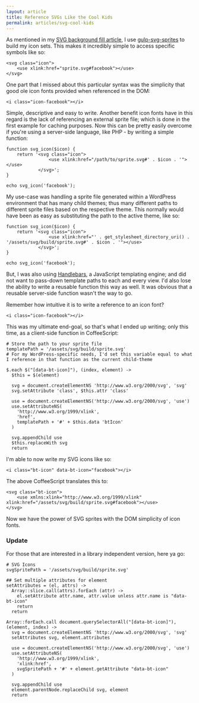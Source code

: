 ```yaml
---
layout: article
title: Reference SVGs Like the Cool Kids
permalink: articles/svg-cool-kids
---
```


As mentioned in my [SVG background fill article](/articles/svg-background-fill), I use [gulp-svg-sprites](https://www.npmjs.org/package/gulp-svg-sprites) to build my icon sets. This makes it incredibly simple to access specific symbols like so:

    <svg class="icon">
        <use xlink:href="sprite.svg#facebook"></use>
    </svg>

One part that I missed about this particular syntax was the simplicity that good ole icon fonts provided when referenced in the DOM:

    <i class="icon-facebook"></i>

Simple, descriptive and easy to write. Another benefit icon fonts have in this regard is the lack of referencing an external sprite file; which is done in the first example for caching purposes. Now this can be pretty easily overcome if you're using a server-side language, like PHP - by writing a simple function:

    function svg_icon($icon) {
        return '<svg class="icon">
                    <use xlink:href="/path/to/sprite.svg#' . $icon . '"></use>
                </svg>';
    }

    echo svg_icon('facebook');

My use-case was handling a sprite file generated within a WordPress environment that has many child themes; thus many different paths to different sprite files based on the respective theme. This normally would have been as easy as substituting the path to the active theme, like so:

    function svg_icon($icon) {
        return '<svg class="icon">
                    <use xlink:href="' . get_stylesheet_directory_uri() . '/assets/svg/build/sprite.svg#' . $icon . '"></use>
                </svg>';
    }

    echo svg_icon('facebook');

But, I was also using [Handlebars](http://handlebarsjs.com/), a JavaScript templating engine; and did not want to pass-down template paths to each and every view. I'd also lose the ability to write a reusable function this way as well. It was obvious that a reusable server-side function wasn't the way to go.

Remember how intuitive it is to write a reference to an icon font?

    <i class="icon-facebook"></i>

This was my ultimate end-goal, so that's what I ended up writing; only this time, as a client-side function in CoffeeScript:

    # Store the path to your sprite file
    templatePath = '/assets/svg/build/sprite.svg'
    # For my WordPress-specific needs, I'd set this variable equal to what I reference in that function as the current child-theme

    $.each $("[data-bt-icon]"), (index, element) ->
      $this = $(element)

      svg = document.createElementNS 'http://www.w3.org/2000/svg', 'svg'
      svg.setAttribute 'class', $this.attr 'class'

      use = document.createElementNS('http://www.w3.org/2000/svg', 'use')
      use.setAttributeNS(
        'http://www.w3.org/1999/xlink',
        'href',
        templatePath + '#' + $this.data 'btIcon'
      )

      svg.appendChild use
      $this.replaceWith svg
      return

I'm able to now write my SVG icons like so:

    <i class="bt-icon" data-bt-icon="facebook"></i>

The above CoffeeScript translates this to:

    <svg class="bt-icon">
        <use xmlns:xlink="http://www.w3.org/1999/xlink" xlink:href="/assets/svg/build/sprite.svg#facebook"></use>
    </svg>

Now we have the power of SVG sprites with the DOM simplicity of icon fonts.

### Update

For those that are interested in a library independent version, here ya go:

    # SVG Icons
    svgSpritePath = '/assets/svg/build/sprite.svg'

    ## Set multiple attributes for element
    setAttributes = (el, attrs) ->
      Array::slice.call(attrs).forEach (attr) ->
        el.setAttribute attr.name, attr.value unless attr.name is "data-bt-icon"
        return
      return

    Array::forEach.call document.querySelectorAll("[data-bt-icon]"), (element, index) ->
      svg = document.createElementNS 'http://www.w3.org/2000/svg', 'svg'
      setAttributes svg, element.attributes

      use = document.createElementNS('http://www.w3.org/2000/svg', 'use')
      use.setAttributeNS(
        'http://www.w3.org/1999/xlink',
        'xlink:href',
        svgSpritePath + '#' + element.getAttribute "data-bt-icon"
      )

      svg.appendChild use
      element.parentNode.replaceChild svg, element
      return
